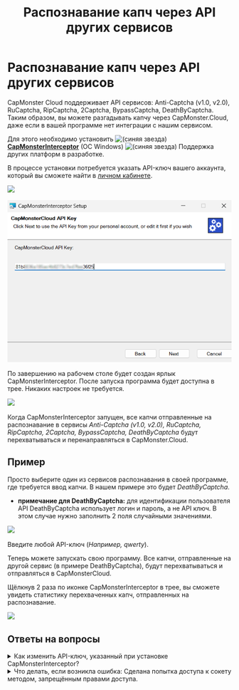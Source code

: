 ﻿---
sidebar_position: 2
title: "Распознавание капч через API других сервисов"
description: "CapMonster Cloud поддерживает API сервисов - Anti-Captcha (v1.0, v2.0), RuCaptcha, RipCaptcha, 2Captcha, BypassCaptcha, DeathByCaptcha. Таким образом, вы можете разгадывать капчу через CapMonster.Cloud, даже если в вашей программе нет интеграции с нашим сервисом."
---

# Распознавание капч через API других сервисов
CapMonster Cloud поддерживает API сервисов: Anti-Captcha (v1.0, v2.0), RuCaptcha, RipCaptcha, 2Captcha, BypassCaptcha, DeathByCaptcha. Таким образом, вы можете разгадывать капчу через CapMonster.Cloud, даже если в вашей программе нет интеграции с нашим сервисом.

Для этого необходимо установить ![(синяя звезда)](./images/external-services/Aspose.Words.99efaca6-356f-455c-b8b5-a03b46d29ad6.001.png) [**CapMonsterInterceptor**](https://static.zenno.services/ccl/interceptor.msi) (OC Windows)
![(синяя звезда)](./images/external-services/Aspose.Words.99efaca6-356f-455c-b8b5-a03b46d29ad6.002.png) Поддержка других платформ в разработке.

В процессе установки потребуется указать API-ключ вашего аккаунта, который вы сможете найти в [личном кабинете](https://capmonster.cloud/Dashboard).

![](./images/external-services/Aspose.Words.99efaca6-356f-455c-b8b5-a03b46d29ad6.003.png)

![](./images/external-services/Aspose.Words.99efaca6-356f-455c-b8b5-a03b46d29ad6.004.png) 

По завершению на рабочем столе будет создан ярлык CapMonsterInterceptor. После запуска программа будет доступна в трее. Никаких настроек не требуется.

![](./images/external-services/Aspose.Words.99efaca6-356f-455c-b8b5-a03b46d29ad6.005.png) 

Когда CapMonsterInterceptor запущен, все капчи отправленные на распознавание в сервисы *Anti-Captcha (v1.0, v2.0), RuCaptcha, RipCaptcha, 2Captcha, BypassCaptcha, DeathByCaptcha* будут перехватываться и перенаправляться в CapMonster.Cloud.

## Пример
Просто выберите один из сервисов распознавания в своей программе, где требуется ввод капчи. В нашем примере это будет *DeathByCaptcha*.

- **примечание для DeathByCaptcha:** для идентификации пользователя API DeathByCaptcha использует логин и пароль, а не API ключ. В этом случае нужно заполнить 2 поля случайными значениями.

![](./images/external-services/Aspose.Words.99efaca6-356f-455c-b8b5-a03b46d29ad6.006.png) 

Введите любой API-ключ (*Например, qwerty*).

Теперь можете запускать свою программу. Все капчи, отправленные на другой сервис (в примере DeathByCaptcha), будут перехватываться и отправляться в CapMonsterCloud. 

Щёлкнув 2 раза по иконке CapMonsterInterceptor в трее, вы сможете увидеть статистику перехваченных капч, отправленных на распознавание.

![](./images/external-services/Aspose.Words.99efaca6-356f-455c-b8b5-a03b46d29ad6.007.png) 


## Ответы на вопросы

<details>
    <summary>Как изменить API-ключ, указанный при установке CapMonsterInterceptor?</summary>

Щелкните 2 раза по иконке CapMonsterInterceptor в трее. В окне программы найдите блок «Settings», замените ключ на новый и нажмите кнопку «Save».

![](./images/external-services/Aspose.Words.99efaca6-356f-455c-b8b5-a03b46d29ad6.009.png) 
</details>

<details>
    <summary>Что делать, если возникла ошибка: Сделана попытка доступа к сокету методом, запрещённым правами доступа.</summary>

![](./images/external-services/Aspose.Words.99efaca6-356f-455c-b8b5-a03b46d29ad6.010.png) 

Если при запуске возникнет ошибка, это означает, что 80 и\или 443 порт занят другим приложением.

Для исправления данной ошибки необходимо завершить процесс, который занимает данные порты.

Запускаем командную строку через меню пуск → поиск → cmd

![](./images/external-services/Aspose.Words.99efaca6-356f-455c-b8b5-a03b46d29ad6.011.png) 

Вводим команду netstat -a -o | findstr :443

Ключ ***-a*** указывает, что нас интересуют все активные подключения, ***-o*** — для каждого из них нужно отобразить *PID* (идентификатор процесса).
**findstr :443** покажет нам только тот процесс, который занимает нужный нам порт.

В правой колонке отобразится PID процесса, как на скриншоте.
Запомните его или запишите.

Открываем диспетчер задач, переходим во вкладку «Подробности», находим процесс с нужным идентификатором и завершаем задачу.

![](./images/external-services/Aspose.Words.99efaca6-356f-455c-b8b5-a03b46d29ad6.012.png)

</details>
